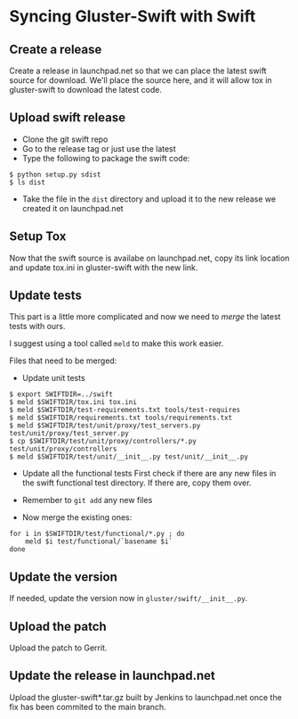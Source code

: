 # Syncing Gluster-Swift with Swift

## Create a release
Create a release in launchpad.net so that we can place the latest swift source for download.  We'll place the source here, and it will allow tox in gluster-swift to download the latest code.

## Upload swift release

* Clone the git swift repo
* Go to the release tag or just use the latest
* Type the following to package the swift code:

```
$ python setup.py sdist
$ ls dist
```

* Take the file in the `dist` directory and upload it to the new release we created it on launchpad.net

## Setup Tox
Now that the swift source is availabe on launchpad.net, copy its link location and update tox.ini in gluster-swift with the new link.

## Update tests
This part is a little more complicated and now we need to *merge* the latest tests with ours.

I suggest using a tool called `meld` to make this work easier.

Files that need to be merged:

* Update unit tests

```
$ export SWIFTDIR=../swift
$ meld $SWIFTDIR/tox.ini tox.ini
$ meld $SWIFTDIR/test-requirements.txt tools/test-requires
$ meld $SWIFTDIR/requirements.txt tools/requirements.txt
$ meld $SWIFTDIR/test/unit/proxy/test_servers.py test/unit/proxy/test_server.py
$ cp $SWIFTDIR/test/unit/proxy/controllers/*.py test/unit/proxy/controllers
$ meld $SWIFTDIR/test/unit/__init__.py test/unit/__init__.py
```

* Update all the functional tests
First check if there are any new files in the swift functional test directory.  If there are, copy them over.

* Remember to `git add` any new files

* Now merge the existing ones:

```
for i in $SWIFTDIR/test/functional/*.py ; do
    meld $i test/functional/`basename $i`
done
```

## Update the version
If needed, update the version now in `gluster/swift/__init__.py`.

## Upload the patch
Upload the patch to Gerrit.

## Update the release in launchpad.net
Upload the gluster-swift*.tar.gz built by Jenkins to launchpad.net once the fix has been commited to the main branch.

